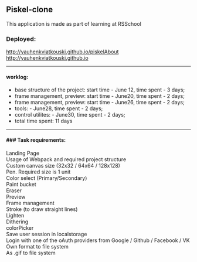 ## Piskel-clone
This application is made as part of learning at RSSchool

### Deployed:
http://yauhenkviatkouski.github.io/piskelAbout  
http://yauhenkviatkouski.github.io

___
#### worklog:
- base structure of the project: start time - June 12, time spent - 3 days;
- frame management, preview: start time - June20, time spent - 2 days;
- frame management, preview: start time - June26, time spent - 2 days;
- tools: - June28, time spent - 2 days;
- control utilites: - June30, time spent - 2 days;
- total time spent: 11 days
___

#### ### Task requirements:
Landing Page  
Usage of Webpack and required project structure  
Custom canvas size (32x32 / 64x64 / 128x128)  
Pen. Required size is 1 unit  
Color select (Primary/Secondary)  
Paint bucket  
Eraser  
Preview  
Frame management  
Stroke (to draw straight lines)  
Lighten  
Dithering  
colorPicker  
Save user session in localstorage  
Login with one of the oAuth providers from Google / Github / Facebook / VK   
Own format to file system   
As .gif to file system  
